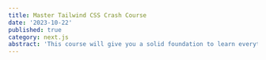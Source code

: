 ```yaml
---
title: Master Tailwind CSS Crash Course
date: '2023-10-22'
published: true
category: next.js
abstract: 'This course will give you a solid foundation to learn everything you need to know about Tailwind CSS. Watch the full video https://youtu.be/coMJ4R8GzEA?si=oJ7JWhY_55-_Je1G'
---
```

